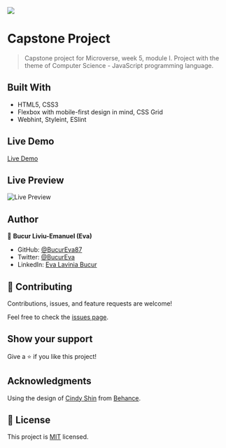 ![](https://img.shields.io/badge/Microverse-blueviolet)

# Capstone Project

> Capstone project for Microverse, week 5, module I.
> Project with the theme of Computer Science - JavaScript programming language.

## Built With

- HTML5, CSS3
- Flexbox with mobile-first design in mind, CSS Grid
- Webhint, Styleint, ESlint

## Live Demo

[Live Demo](https://bucureva87.github.io/capstone-project/)

## Live Preview

![Live Preview](https://i.postimg.cc/tCTs5PLs/download-1.png)

## Author

👤 **Bucur Liviu-Emanuel (Eva)**

- GitHub: [@BucurEva87](https://github.com/BucurEva87)
- Twitter: [@BucurEva](https://twitter.com/BucurEva)
- LinkedIn: [Eva Lavinia Bucur](https://www.linkedin.com/in/eva-lavinia-bucur-89626b1b7)

## 🤝 Contributing

Contributions, issues, and feature requests are welcome!

Feel free to check the [issues page](../../issues/).

## Show your support

Give a ⭐️ if you like this project!

## Acknowledgments

Using the design of [Cindy Shin](https://www.behance.net/adagio07) from [Behance](https://www.behance.net).

## 📝 License

This project is [MIT](./LICENSE) licensed.
